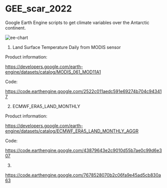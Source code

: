 # GEE_scar_2022
Google Earth Engine scripts to get climate variables over the Antarctic continent.



![ee-chart](https://github.com/user-attachments/assets/23390197-1203-4048-930f-bc592b9ab53c)


1. Land Surface Temperature Daily from MODIS sensor

Product information:

https://developers.google.com/earth-engine/datasets/catalog/MODIS_061_MOD11A1

Code:

https://code.earthengine.google.com/2522c011aedc591e69274b704c943417

2. ECMWF_ERA5_LAND_MONTHLY

Product information:

https://developers.google.com/earth-engine/datasets/catalog/ECMWF_ERA5_LAND_MONTHLY_AGGR

Code:

https://code.earthengine.google.com/43879643e2c9010d55b7ae0c99d6e307

3. 










https://code.earthengine.google.com/7678528070b2c06fa9e45ad5cb830a63


